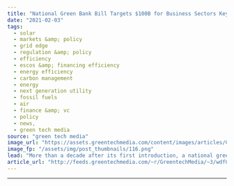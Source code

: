 ```yaml
---
title: "National Green Bank Bill Targets $100B for Business Sectors Key to Biden’s Climate Agenda"
date: "2021-02-03"
tags: 
  - solar
  - markets &amp; policy
  - grid edge
  - regulation &amp; policy
  - efficiency
  - escos &amp; financing efficiency
  - energy efficiency
  - carbon management
  - energy
  - next generation utility
  - fossil fuels
  - air
  - finance &amp; vc
  - policy
  - news,
  - green tech media
source: "green tech media"
image_url: "https://assets.greentechmedia.com/content/images/articles/Capitol_Flag_Congress_XLresized.jpg"
image_fp: "/assets/img/post_thumbnails/116.png"
lead: "More than a decade after its first introduction, a national green bank bill is back before Congress, with much more funding than previous versions proposed over the past two years and a far greater chance to be passed into law, its backers say. On We ..."
article_url: "http://feeds.greentechmedia.com/~r/GreentechMedia/~3/wdfQV2RaUyU/national-green-bank-bill-targets-100b-for-business-sectors-key-to-bidens-climate-agenda"
---
```


---
